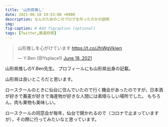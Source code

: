 ```yaml
---
title: '山形県推し'
date: 2021-06-18 19:53:00 +0900
description: なんのためのこのブログを作ったのかの説明
img: 
fig-caption: # Add figcaption (optional)
tags: [Twitter,都道府県]
---
```


<blockquote class="twitter-tweet"><p lang="ja" dir="ltr">山形推しを心がけています <a href="https://t.co/JfnWgVkjwn">https://t.co/JfnWgVkjwn</a></p>&mdash; Y.Ben (@Ysplace1) <a href="https://twitter.com/Ysplace1/status/1405841183847239681?ref_src=twsrc%5Etfw">June 18, 2021</a></blockquote>

山形県推しのY.Ben先生。
プロフィールにも山形県出身の記載。

山形県は良いところだと思います。

ロースクールのときに仙台に住んでいたので行く機会があったのですが，日本酒が好きで蕎麦が好きで海産物が好きな人間には素晴らしい場所でした。
もちろん，肉も果物も美味しい。


ロースクールの同窓会が毎年，仙台で開かれるので（コロナで止まっていますが），その際に行ってみたいなと思っています。 
